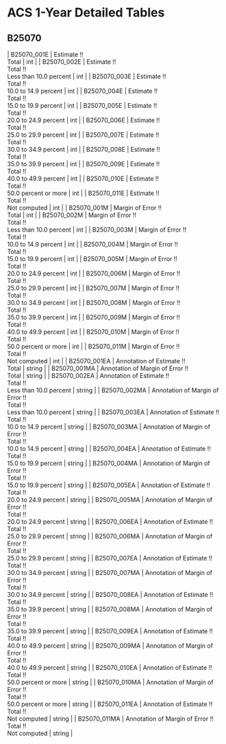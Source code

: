 # ACS 1-Year Detailed Tables

## B25070

| B25070_001E | Estimate !!<br>Total | int |
| B25070_002E | Estimate !!<br>Total !!<br>Less than 10.0 percent | int |
| B25070_003E | Estimate !!<br>Total !!<br>10.0 to 14.9 percent | int |
| B25070_004E | Estimate !!<br>Total !!<br>15.0 to 19.9 percent | int |
| B25070_005E | Estimate !!<br>Total !!<br>20.0 to 24.9 percent | int |
| B25070_006E | Estimate !!<br>Total !!<br>25.0 to 29.9 percent | int |
| B25070_007E | Estimate !!<br>Total !!<br>30.0 to 34.9 percent | int |
| B25070_008E | Estimate !!<br>Total !!<br>35.0 to 39.9 percent | int |
| B25070_009E | Estimate !!<br>Total !!<br>40.0 to 49.9 percent | int |
| B25070_010E | Estimate !!<br>Total !!<br>50.0 percent or more | int |
| B25070_011E | Estimate !!<br>Total !!<br>Not computed | int |
| B25070_001M | Margin of Error !!<br>Total | int |
| B25070_002M | Margin of Error !!<br>Total !!<br>Less than 10.0 percent | int |
| B25070_003M | Margin of Error !!<br>Total !!<br>10.0 to 14.9 percent | int |
| B25070_004M | Margin of Error !!<br>Total !!<br>15.0 to 19.9 percent | int |
| B25070_005M | Margin of Error !!<br>Total !!<br>20.0 to 24.9 percent | int |
| B25070_006M | Margin of Error !!<br>Total !!<br>25.0 to 29.9 percent | int |
| B25070_007M | Margin of Error !!<br>Total !!<br>30.0 to 34.9 percent | int |
| B25070_008M | Margin of Error !!<br>Total !!<br>35.0 to 39.9 percent | int |
| B25070_009M | Margin of Error !!<br>Total !!<br>40.0 to 49.9 percent | int |
| B25070_010M | Margin of Error !!<br>Total !!<br>50.0 percent or more | int |
| B25070_011M | Margin of Error !!<br>Total !!<br>Not computed | int |
| B25070_001EA | Annotation of Estimate !!<br>Total | string |
| B25070_001MA | Annotation of Margin of Error !!<br>Total | string |
| B25070_002EA | Annotation of Estimate !!<br>Total !!<br>Less than 10.0 percent | string |
| B25070_002MA | Annotation of Margin of Error !!<br>Total !!<br>Less than 10.0 percent | string |
| B25070_003EA | Annotation of Estimate !!<br>Total !!<br>10.0 to 14.9 percent | string |
| B25070_003MA | Annotation of Margin of Error !!<br>Total !!<br>10.0 to 14.9 percent | string |
| B25070_004EA | Annotation of Estimate !!<br>Total !!<br>15.0 to 19.9 percent | string |
| B25070_004MA | Annotation of Margin of Error !!<br>Total !!<br>15.0 to 19.9 percent | string |
| B25070_005EA | Annotation of Estimate !!<br>Total !!<br>20.0 to 24.9 percent | string |
| B25070_005MA | Annotation of Margin of Error !!<br>Total !!<br>20.0 to 24.9 percent | string |
| B25070_006EA | Annotation of Estimate !!<br>Total !!<br>25.0 to 29.9 percent | string |
| B25070_006MA | Annotation of Margin of Error !!<br>Total !!<br>25.0 to 29.9 percent | string |
| B25070_007EA | Annotation of Estimate !!<br>Total !!<br>30.0 to 34.9 percent | string |
| B25070_007MA | Annotation of Margin of Error !!<br>Total !!<br>30.0 to 34.9 percent | string |
| B25070_008EA | Annotation of Estimate !!<br>Total !!<br>35.0 to 39.9 percent | string |
| B25070_008MA | Annotation of Margin of Error !!<br>Total !!<br>35.0 to 39.9 percent | string |
| B25070_009EA | Annotation of Estimate !!<br>Total !!<br>40.0 to 49.9 percent | string |
| B25070_009MA | Annotation of Margin of Error !!<br>Total !!<br>40.0 to 49.9 percent | string |
| B25070_010EA | Annotation of Estimate !!<br>Total !!<br>50.0 percent or more | string |
| B25070_010MA | Annotation of Margin of Error !!<br>Total !!<br>50.0 percent or more | string |
| B25070_011EA | Annotation of Estimate !!<br>Total !!<br>Not computed | string |
| B25070_011MA | Annotation of Margin of Error !!<br>Total !!<br>Not computed | string |

